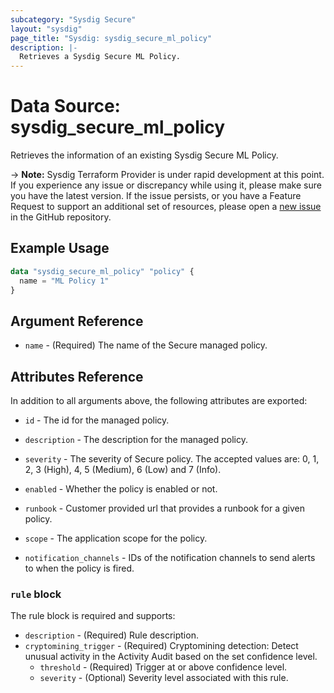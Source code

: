 ```yaml
---
subcategory: "Sysdig Secure"
layout: "sysdig"
page_title: "Sysdig: sysdig_secure_ml_policy"
description: |-
  Retrieves a Sysdig Secure ML Policy.
---
```


# Data Source: sysdig_secure_ml_policy

Retrieves the information of an existing Sysdig Secure ML Policy.

-> **Note:** Sysdig Terraform Provider is under rapid development at this point. If you experience any issue or discrepancy while using it, please make sure you have the latest version. If the issue persists, or you have a Feature Request to support an additional set of resources, please open a [new issue](https://github.com/sysdiglabs/terraform-provider-sysdig/issues/new) in the GitHub repository.

## Example Usage

```terraform
data "sysdig_secure_ml_policy" "policy" {
  name = "ML Policy 1"
}
```

## Argument Reference

* `name` - (Required) The name of the Secure managed policy.

## Attributes Reference

In addition to all arguments above, the following attributes are exported:

* `id` - The id for the managed policy.

* `description` - The description for the managed policy.

* `severity` -  The severity of Secure policy. The accepted values
    are: 0, 1, 2, 3 (High), 4, 5 (Medium), 6 (Low) and 7 (Info).

* `enabled` - Whether the policy is enabled or not.

* `runbook` - Customer provided url that provides a runbook for a given policy.

* `scope` - The application scope for the policy.

* `notification_channels` - IDs of the notification channels to send alerts to
    when the policy is fired.

### `rule` block

The rule block is required and supports:

* `description` - (Required) Rule description.
* `cryptomining_trigger` - (Required) Cryptomining detection: Detect unusual activity in the Activity Audit based on the set confidence level.
    * `threshold` - (Required) Trigger at or above confidence level.
    * `severity` - (Optional) Severity level associated with this rule.


